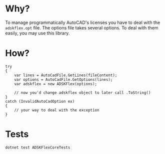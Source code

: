 # Why?

To manage programmatically AutoCAD's licenses you have to deal with the `adskflex.opt` file.
The options file takes several options. To deal with them easily, you may use this library.

# How?

```
try
{
    var lines = AutoCadFile.GetLines(fileContent);
    var options = AutoCadFile.GetOptions(lines);
    var adskflex = new ADSKFlex(options);

    // now you'd change adskflex object to later call .ToString()
}
catch (InvalidAutoCadOption ex)
{
    // your way to deal with the exception
}
```

# Tests

`dotnet test ADSKFlexCoreTests`
